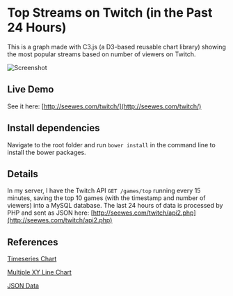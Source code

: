# Top Streams on Twitch (in the Past 24 Hours)

This is a graph made with C3.js (a D3-based reusable chart library) showing the most popular streams based on number of viewers on Twitch.

![Screenshot](http://i.imgur.com/fVnxMVR.png)

## Live Demo

See it here: [http://seewes.com/twitch/](http://seewes.com/twitch/)

## Install dependencies

Navigate to the root folder and run `bower install` in the command line to install the bower packages.

## Details

In my server, I have the Twitch API `GET /games/top` running every 15 minutes, saving the top 10 games (with the timestamp and number of viewers) into a MySQL database. The last 24 hours of data is processed by PHP and sent as JSON here: [http://seewes.com/twitch/api2.php](http://seewes.com/twitch/api2.php)

## References

[Timeseries Chart](http://c3js.org/samples/timeseries.html)

[Multiple XY Line Chart](http://c3js.org/samples/simple_xy_multiple.html)

[JSON Data](http://c3js.org/samples/data_json.html)